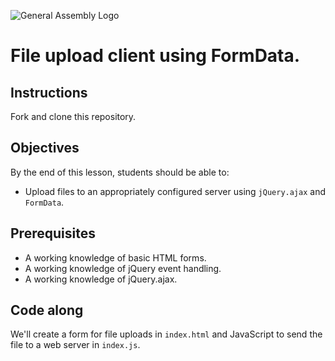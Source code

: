 ![General Assembly Logo](http://i.imgur.com/ke8USTq.png)

# File upload client using FormData.

## Instructions

Fork and clone this repository.

## Objectives

By the end of this lesson, students should be able to:

- Upload files to an appropriately configured server using `jQuery.ajax` and `FormData`.

## Prerequisites

- A working knowledge of basic HTML forms.
- A working knowledge of jQuery event handling.
- A working knowledge of jQuery.ajax.

## Code along

We'll create a form for file uploads in `index.html` and JavaScript to send the file to a web server in `index.js`.

